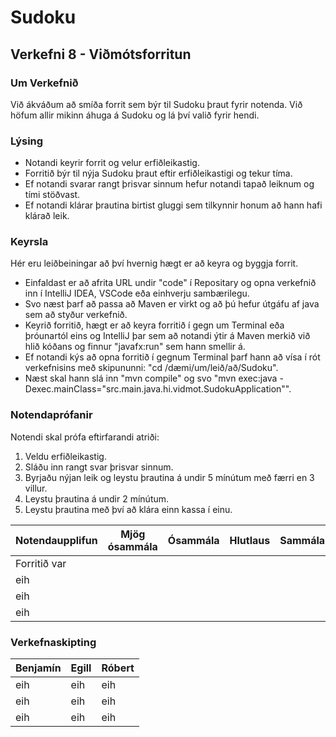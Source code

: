 # Sudoku
## Verkefni 8 - Viðmótsforritun
### Um Verkefnið
Við ákváðum að smíða forrit sem býr til Sudoku þraut fyrir notenda. Við höfum allir mikinn áhuga á Sudoku og lá því valið fyrir hendi. 

### Lýsing
* Notandi keyrir forrit og velur erfiðleikastig.
* Forritið býr til nýja Sudoku þraut eftir erfiðleikastigi og tekur tíma.
* Ef notandi svarar rangt þrisvar sinnum hefur notandi tapað leiknum og tími stöðvast.
* Ef notandi klárar þrautina birtist gluggi sem tilkynnir honum að hann hafi klárað leik. 


### Keyrsla
Hér eru leiðbeiningar að því hvernig hægt er að keyra og byggja forrit.
* Einfaldast er að afrita URL undir "code" í Repositary og opna verkefnið inn í IntelliJ IDEA, VSCode eða einhverju sambærilegu.
* Svo næst þarf að passa að Maven er virkt og að þú hefur útgáfu af java sem að styður verkefnið.
* Keyrið forritið, hægt er að keyra forritið í gegn um Terminal eða þróunartól eins og IntelliJ þar sem að notandi ýtir á Maven merkið við hlið kóðans og finnur "javafx:run" sem hann smellir á.
* Ef notandi kýs að opna forritið í gegnum Terminal þarf hann að vísa í rót verkefnisins með skipununni: "cd /dæmi/um/leið/að/Sudoku".
* Næst skal hann slá inn "mvn compile" og svo "mvn exec:java -Dexec.mainClass="src.main.java.hi.vidmot.SudokuApplication"".


### Notendaprófanir
Notendi skal prófa eftirfarandi atriði:
1. Veldu erfiðleikastig.
2. Sláðu inn rangt svar þrisvar sinnum.
3. Byrjaðu nýjan leik og leystu þrautina á undir 5 mínútum með færri en 3 villur.
4. Leystu þrautina á undir 2 mínútum.
5. Leystu þrautina með því að klára einn kassa í einu.

| Notendaupplifun | Mjög ósammála | Ósammála  | Hlutlaus | Sammála | Mjög sammála |
| ------------- | :-------------: | :-------------: | :-------------: | :-------------: | :-------------: |
| Forritið var  |  |  |  |  |  |
| eih |  |  |  |  |  |
| eih |  |  |  |  |  |
| eih |  |  |  |  |  |

### Verkefnaskipting
| Benjamín | Egill | Róbert |
| ------------- | ------------- | ------------- |
| eih | eih | eih |
| eih | eih | eih |
| eih | eih | eih |

